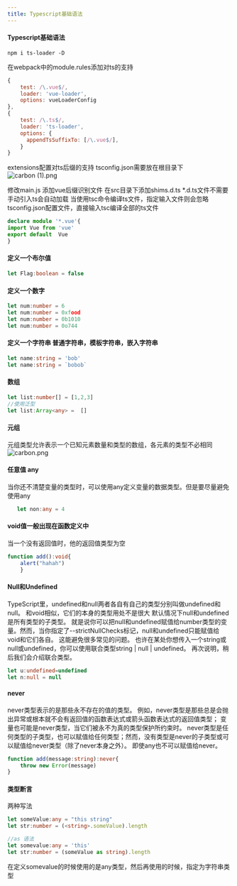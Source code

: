 ```yaml
---
title: Typescript基础语法
---
```



#### Typescript基础语法
    npm i ts-loader -D
在webpack中的module.rules添加对ts的支持
```javascript
{
    test: /\.vue$/,
    loader: 'vue-loader',
    options: vueLoaderConfig
},
{
    test: /\.ts$/,
    loader: 'ts-loader',
    options: {
      appendTsSuffixTo: [/\.vue$/],
    }
}
```
extensions配置对ts后缀的支持
tsconfig.json需要放在根目录下
![carbon (1).png](https://i.loli.net/2019/11/29/FwbcuCVsU1MAdoq.png)

修改main.js 
添加vue后缀识别文件 在src目录下添加shims.d.ts  *.d.ts文件不需要手动引入ts会自动加载
当使用tsc命令编译ts文件，指定输入文件则会忽略tsconfig.json配置文件，直接输入tsc编译全部的ts文件
```typescript
declare module '*.vue'{
import Vue from 'vue'
export default  Vue
}
```

#### 定义一个布尔值 
```typescript
let Flag:boolean = false
```
#### 定义一个数字
```typescript
let num:number = 6
let num:number = 0xfood
let num:number = 0b1010
let num:number = 0o744
```
#### 定义一个字符串 普通字符串，模板字符串，嵌入字符串
```typescript
let name:string = 'bob'
let name:string = `bobob`
```
#### 数组 
```typescript
let list:number[] = [1,2,3]
//使用泛型
let list:Array<any> =  []
```
#### 元组
  元组类型允许表示一个已知元素数量和类型的数组，各元素的类型不必相同
  ![carbon.png](https://i.loli.net/2019/11/29/yUPtTW2iVOlsJBZ.png)
#### 任意值 any
当你还不清楚变量的类型时，可以使用any定义变量的数据类型。但是要尽量避免使用any
```typescript
   let non:any = 4
```
#### void值一般出现在函数定义中
当一个没有返回值时，他的返回值类型为空
```typescript
function add():void{
    alert("hahah")
    }
```
#### Null和Undefined
TypeScript里，undefined和null两者各自有自己的类型分别叫做undefined和null。 和void相似，它们的本身的类型用处不是很大
默认情况下null和undefined是所有类型的子类型。 就是说你可以把null和undefined赋值给number类型的变量。然而，当你指定了--strictNullChecks标记，null和undefined只能赋值给void和它们各自。 这能避免很多常见的问题。 也许在某处你想传入一个string或null或undefined，你可以使用联合类型string | null | undefined。 再次说明，稍后我们会介绍联合类型。
```typescript
let u:undefined=undefined
let n:null = null
```
#### never 
never类型表示的是那些永不存在的值的类型。 例如，never类型是那些总是会抛出异常或根本就不会有返回值的函数表达式或箭头函数表达式的返回值类型； 变量也可能是never类型，当它们被永不为真的类型保护所约束时。
never类型是任何类型的子类型，也可以赋值给任何类型；然而，没有类型是never的子类型或可以赋值给never类型（除了never本身之外）。 即使any也不可以赋值给never。
```typescript
function add(message:string):never{
    throw new Error(message)
}
```
#### 类型断言
两种写法
```typescript
let someValue:any = "this string"
let str:number = (<string>.someValue).length

//as 语法
let somevalue:any = 'this'
let str:number = (someValue as string).length
```
在定义somevalue的时候使用的是any类型，然后再使用的时候，指定为字符串类型